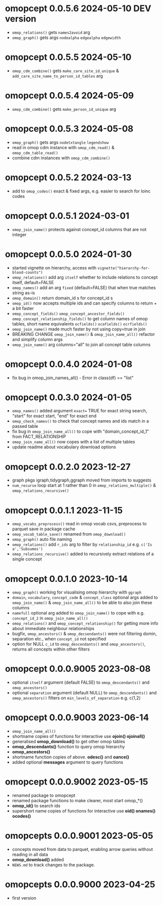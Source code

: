 
# omopcept 0.0.5.6 2024-05-10 DEV version

* `omop_relations()` gets `names2avoid` arg
* `omop_graph()` gets args `nodealpha` `edgealpha` `edgewidth`

# omopcept 0.0.5.5 2024-05-10

* `omop_cdm_combine()` gets `make_care_site_id_unique` & `add_care_site_name_to_person_id_tables` arg

# omopcept 0.0.5.4 2024-05-09

* `omop_cdm_combine()` gets `make_person_id_unique` arg

# omopcept 0.0.5.3 2024-05-08

* `omop_graph()` gets args `nodetxtangle` `legendshow`
* read in omop cdm instance with `omop_cdm_read()` & `omop_cdm_table_read()`
* combine cdm instances with `omop_cdm_combine()`

# omopcept 0.0.5.2 2024-03-13

* add to `omop_codes()` exact & fixed args, e.g. easier to search for loinc codes

# omopcept 0.0.5.1 2024-03-01

* `omop_join_name()` protects against concept_id columns that are not integer

# omopcept 0.0.5.0 2024-01-30

* started vignette on hierarchy, access with `vignette("hierarchy-for-blood-counts")`
* `omop_relations()` add arg `itself` whether to include relations to concept itself, default=FALSE
* `omop_names()` add an arg `fixed` (default=FALSE) that when true matches string as-is
* `omop_domain()` return domain_id s for concept_id s
* `omop_id()` now accepts multiple ids and can specify columns to return + a bit faster
* `omop_concept_fields()` `omop_concept_ancestor_fields()` `omop_concept_relationship_fields()` to get column names of omop tables, short name equivalents `ocfields()` `ocafields()` `ocrfields()`
* `omop_join_name()` made much faster by not using copy=true in join
* BREAKING CHANGE `omop_join_name()` & `omop_join_name_all()` refactor and simplify column args
* `omop_join_name()` arg columns="all" to join all concept table columns


# omopcept 0.0.4.0 2024-01-08

* fix bug in omop_join_names_all() - Error in class(df) == "list"


# omopcept 0.0.3.0 2024-01-05

* `omop_names()` added argument `exact=` TRUE for exact string search, "start" for exact start, "end" for exact end
* `omop_check_names()` to check that concept names and ids match in a passed table
* fix bug in `omop_join_name_all()` to cope with "domain_concept_id_1" from FACT_RELATIONSHIP
* `omop_join_name_all()` now copes with a list of multiple tables
* update readme about vocabulary download options


# omopcept 0.0.2.0 2023-12-27

* graph pkgs igraph,tidygraph,ggraph moved from imports to suggests
* `num_recurse` loop start at 1 rather than 0 in `omop_relations_multiple()` & `omop_relations_recursive()`


# omopcept 0.0.1.1 2023-11-15

* `omop_vocabs_preprocess()` read in omop vocab csvs, preprocess to parquet save in package cache
* `omop_vocab_table_save()` renamed from `omop_download()`
* `omop_graph()` auto file naming
* `omop_relations()` add `r_ids` arg to filter by `relationship_id` e.g. `c('Is a','Subsumes')`
* `omop_relations_recursive()` added to recursively extract relations of a single concept


# omopcept 0.0.1.0 2023-10-14

* `omop_graph()` working for visualising omop hierarchy with `ggraph`
* `domain`, `vocabulary`, `concept_code` & `concept_class` optional args added to `omop_join_name()` & `omop_join_name_all()` to be able to also join these columns
* `namefull` optional arg added to `omop_join_name()` to cope with e.g. `concept_id_2` in `omop_join_name_all()`
* `omop_relations()` and `omop_concept_relationship()` for getting more info about immediate neighbour relationships 
* bugfix, `omop_ancestors()` & `omop_decsendants()` were not filtering domin, separation etc., when `concept_id` not specified
* option for NULL `c_id` to `omop_descendants()` and `omop_ancestors()`, returns all concepts within other filters


# omopcept 0.0.0.9005 2023-08-08

* optional `itself` argument (default FALSE) to `omop_descendants()` and `omop_ancestors()`
* optional `separation` argument (default NULL) to `omop_descendants()` and `omop_ancestors()` filters on `min_levels_of_separation` e.g. c(1,2)


# omopcept 0.0.0.9003 2023-06-14

* `omop_join_name_all()`
* shortname copies of functions for interactive use **ojoin() ojoinall()**
* generalised **omop_download()** to get other omop tables
* **omop_descendants()** function to query omop hierarchy
* **omop_ancestors()**
* shortname function copies of above. **odesc()** and **oance()**
* added optional **messages** argument to query functions


# omopcept 0.0.0.9002 2023-05-15

* renamed package to omopcept
* renamed package functions to make clearer, most start omop_*()
* **omop_id()** to search ids
* supershort name copies of functions for interactive use **oid() onames() ocodes()**

# omopcepts 0.0.0.9001 2023-05-05

* concepts moved from data to parquet, enabling arrow queries without reading in all data
* **omop_download()** added
* `NEWS.md` to track changes to the package.


# omopcepts 0.0.0.9000 2023-04-25

* first version
